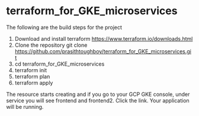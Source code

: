 # terraform_for_GKE_microservices

The following are the build steps for the project

1. Download and install terraform
https://www.terraform.io/downloads.html
2. Clone the repository
git clone https://github.com/prasithtoughboy/terraform_for_GKE_microservices.git
3. cd terraform_for_GKE_microservices
4. terraform init
5. terraform plan
6. terraform apply

The resource starts creating and if you go to your GCP GKE console, under service you will see frontend and frontend2. Click the link. Your application will be running.
